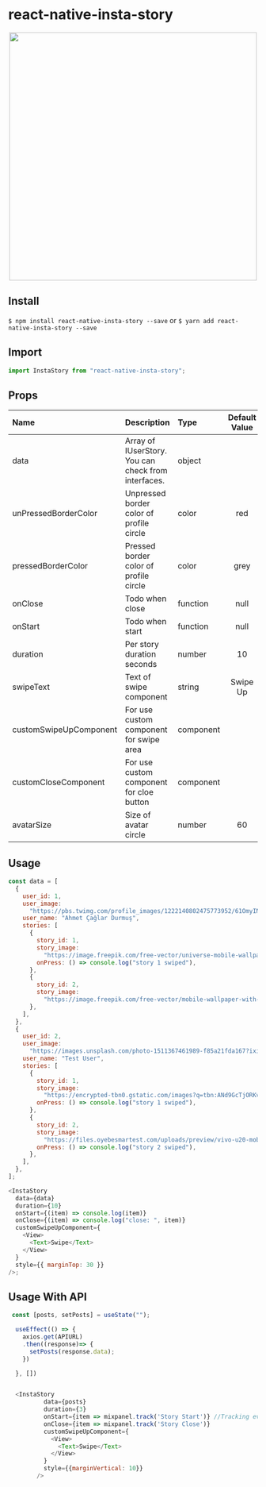 # react-native-insta-story

<p align="center">
<img src="./images/example.gif" height="500" />
</p>

## Install

`$ npm install react-native-insta-story --save` or `$ yarn add react-native-insta-story --save`

## Import

```javascript
import InstaStory from "react-native-insta-story";
```

## Props

| Name                   | Description                                         | Type      | Default Value |
| :--------------------- | :-------------------------------------------------- | :-------- | :-----------: |
| data                   | Array of IUserStory. You can check from interfaces. | object    |               |
| unPressedBorderColor   | Unpressed border color of profile circle            | color     |      red      |
| pressedBorderColor     | Pressed border color of profile circle              | color     |     grey      |
| onClose                | Todo when close                                     | function  |     null      |
| onStart                | Todo when start                                     | function  |     null      |
| duration               | Per story duration seconds                          | number    |      10       |
| swipeText              | Text of swipe component                             | string    |   Swipe Up    |
| customSwipeUpComponent | For use custom component for swipe area             | component |               |
| customCloseComponent   | For use custom component for cloe button            | component |               |
| avatarSize             | Size of avatar circle                               | number    |      60       |

## Usage

```javascript
const data = [
  {
    user_id: 1,
    user_image:
      "https://pbs.twimg.com/profile_images/1222140802475773952/61OmyINj.jpg",
    user_name: "Ahmet Çağlar Durmuş",
    stories: [
      {
        story_id: 1,
        story_image:
          "https://image.freepik.com/free-vector/universe-mobile-wallpaper-with-planets_79603-600.jpg",
        onPress: () => console.log("story 1 swiped"),
      },
      {
        story_id: 2,
        story_image:
          "https://image.freepik.com/free-vector/mobile-wallpaper-with-fluid-shapes_79603-601.jpg",
      },
    ],
  },
  {
    user_id: 2,
    user_image:
      "https://images.unsplash.com/photo-1511367461989-f85a21fda167?ixid=MnwxMjA3fDB8MHxzZWFyY2h8Mnx8cHJvZmlsZXxlbnwwfHwwfHw%3D&ixlib=rb-1.2.1&w=1000&q=80",
    user_name: "Test User",
    stories: [
      {
        story_id: 1,
        story_image:
          "https://encrypted-tbn0.gstatic.com/images?q=tbn:ANd9GcTjORKvjcbMRGYPR3QIs3MofoWkD4wHzRd_eg&usqp=CAU",
        onPress: () => console.log("story 1 swiped"),
      },
      {
        story_id: 2,
        story_image:
          "https://files.oyebesmartest.com/uploads/preview/vivo-u20-mobile-wallpaper-full-hd-(1)qm6qyz9v60.jpg",
        onPress: () => console.log("story 2 swiped"),
      },
    ],
  },
];

<InstaStory
  data={data}
  duration={10}
  onStart={(item) => console.log(item)}
  onClose={(item) => console.log("close: ", item)}
  customSwipeUpComponent={
    <View>
      <Text>Swipe</Text>
    </View>
  }
  style={{ marginTop: 30 }}
/>;
```

## Usage With API

```javascript
 const [posts, setPosts] = useState("");

  useEffect(() => {
    axios.get(APIURL)
    .then((response)=> {
      setPosts(response.data);
    })

  }, [])


  <InstaStory
          data={posts}
          duration={3}
          onStart={item => mixpanel.track('Story Start')} //Tracking event Mixpanel
          onClose={item => mixpanel.track('Story Close')}
          customSwipeUpComponent={
            <View>
              <Text>Swipe</Text>
            </View>
          }
          style={{marginVertical: 10}}
        />

```
